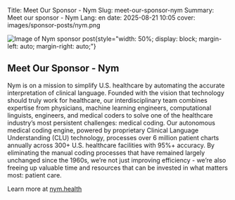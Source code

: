 Title: Meet Our Sponsor - Nym
Slug: meet-our-sponsor-nym
Summary: Meet our sponsor - Nym
Lang: en
date: 2025-08-21 10:05
cover: images/sponsor-posts/nym.png

![Image of Nym sponsor post]({static}/images/sponsor-posts/nym.png){style="width: 50%; display: block; margin-left: auto; margin-right: auto;"}

## Meet Our Sponsor - Nym
Nym is on a mission to simplify U.S. healthcare by automating the accurate interpretation of clinical language. Founded with the vision that technology should truly work for healthcare, our interdisciplinary team combines expertise from physicians, machine learning engineers, computational linguists, engineers, and medical coders to solve one of the healthcare industry’s most persistent challenges: medical coding. Our autonomous medical coding engine, powered by proprietary Clinical Language Understanding (CLU) technology, processes over 6 million patient charts annually across 300+ U.S. healthcare facilities with 95%+ accuracy. By eliminating the manual coding processes that have remained largely unchanged since the 1960s, we’re not just improving efficiency - we’re also freeing up valuable time and resources that can be invested in what matters most: patient care.

Learn more at [nym.health](https://nym.health)
